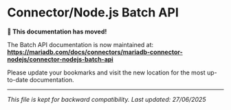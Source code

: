 # Connector/Node.js Batch API

**📍 This documentation has moved!**

The Batch API documentation is now maintained at:
**https://mariadb.com/docs/connectors/mariadb-connector-nodejs/connector-nodejs-batch-api**

Please update your bookmarks and visit the new location for the most up-to-date documentation.

---
*This file is kept for backward compatibility. Last updated: 27/06/2025*
